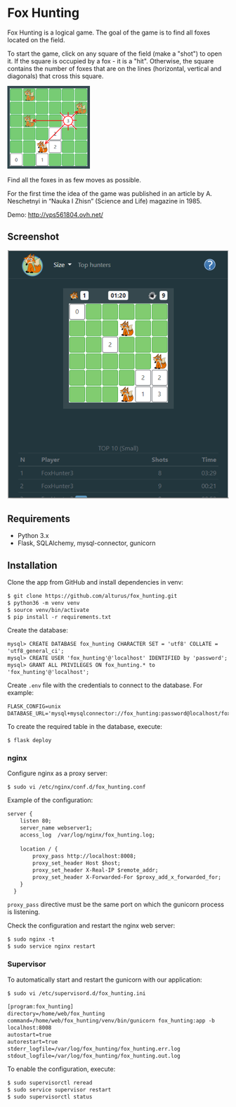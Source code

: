 # Fox Hunting

Fox Hunting is a logical game. The goal of the game is to find all foxes located on the field.

To start the game, click on any square of the field (make a "shot") to open it. If the square is occupied by a fox - it is a "hit". Otherwise, the square contains the number of foxes that are on the lines (horizontal, vertical and diagonals) that cross this square.

![Example](app/static/img/help_example.png)

Find all the foxes in as few moves as possible.

For the first time the idea of the game was published in an article by A. Neschetnyi in “Nauka I Zhisn” (Science and Life) magazine in 1985.

Demo: <http://vps561804.ovh.net/>

## Screenshot

![Screenshot](app/static/img/screenshot.png)

## Requirements

- Python 3.x
- Flask, SQLAlchemy, mysql-connector, gunicorn

## Installation

Clone the app from GitHub and install dependencies in venv:
```
$ git clone https://github.com/alturus/fox_hunting.git
$ python36 -m venv venv
$ source venv/bin/activate
$ pip install -r requirements.txt
```
Create the database:
```
mysql> CREATE DATABASE fox_hunting CHARACTER SET = 'utf8' COLLATE = 'utf8_general_ci';
mysql> CREATE USER 'fox_hunting'@'localhost' IDENTIFIED by 'password';
mysql> GRANT ALL PRIVILEGES ON fox_hunting.* to 'fox_hunting'@'localhost';
```
Create `.env` file with the credentials to connect to the database. For example:
```
FLASK_CONFIG=unix
DATABASE_URL='mysql+mysqlconnector://fox_hunting:password@localhost/fox_hunting'
```
To create the required table in the database, execute:
```
$ flask deploy
```

### nginx

Configure nginx as a proxy server:
```
$ sudo vi /etc/nginx/conf.d/fox_hunting.conf
```
Example of the configuration:
```
server {
    listen 80;
    server_name webserver1;
    access_log  /var/log/nginx/fox_hunting.log;

    location / {
        proxy_pass http://localhost:8008;
        proxy_set_header Host $host;
        proxy_set_header X-Real-IP $remote_addr;
        proxy_set_header X-Forwarded-For $proxy_add_x_forwarded_for;
    }
  }
```
`proxy_pass` directive must be the same port on which the gunicorn process is listening.

Check the configuration and restart the nginx web server:
```
$ sudo nginx -t
$ sudo service nginx restart
```

### Supervisor

To automatically start and restart the gunicorn with our application:
```
$ sudo vi /etc/supervisord.d/fox_hunting.ini
```
```
[program:fox_hunting]
directory=/home/web/fox_hunting
command=/home/web/fox_hunting/venv/bin/gunicorn fox_hunting:app -b localhost:8008
autostart=true
autorestart=true
stderr_logfile=/var/log/fox_hunting/fox_hunting.err.log
stdout_logfile=/var/log/fox_hunting/fox_hunting.out.log
```
To enable the configuration, execute:
```
$ sudo supervisorctl reread
$ sudo service supervisor restart
$ sudo supervisorctl status
```
